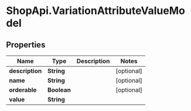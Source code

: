 # ShopApi.VariationAttributeValueModel

## Properties
Name | Type | Description | Notes
------------ | ------------- | ------------- | -------------
**description** | **String** |  | [optional] 
**name** | **String** |  | [optional] 
**orderable** | **Boolean** |  | [optional] 
**value** | **String** |  | 


